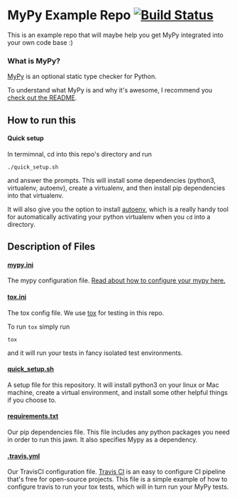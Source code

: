 # MyPy Example Repo [![Build Status](https://travis-ci.org/markkohdev/mypy-example.svg?branch=master)](https://travis-ci.org/markkohdev/mypy-example)
This is an example repo that will maybe help you get MyPy integrated into your own code base :)


### What is MyPy?
[MyPy](https://github.com/python/mypy) is an optional static type checker for Python.

To understand what MyPy is and why it's awesome, I recommend you [check out the README](https://github.com/python/mypy#what-is-mypy).

## How to run this
#### Quick setup
In termimnal, cd into this repo's directory and run
```
./quick_setup.sh
```
and answer the prompts.  This will install some dependencies (python3, virtualenv, autoenv), create a virtualenv, and then install pip dependencies into that virtualenv.

It will also give you the option to install [autoenv](https://github.com/kennethreitz/autoenv), which is a really handy tool for automatically activating your python virtualenv when you `cd` into a directory.

## Description of Files
#### [mypy.ini](/mypy.ini)
The mypy configuration file.  [Read about how to configure your mypy here.](http://mypy.readthedocs.io/en/stable/config_file.html)

#### [tox.ini](/tox.ini)
The tox config file.  We use [tox](https://tox.readthedocs.io/en/latest/) for testing in this repo.

To run `tox` simply run
```
tox
```
and it will run your tests in fancy isolated test environments.

#### [quick_setup.sh](/quick_setup.sh)
A setup file for this repository.  It will install python3 on your linux or Mac machine, create a virtual environment, and install some other helpful things if you choose to.

#### [requirements.txt](/requirements.txt)
Our pip dependencies file.  This file includes any python packages you need in order to run this jawn.  It also specifies Mypy as a dependency.

#### [.travis.yml](/.travis.yml)
Our TravisCI configuration file.  [Travis CI](https://travis-ci.org/) is an easy to configure CI pipeline that's free for open-source projects.  This file is a simple example of how to configure travis to run your tox tests, which will in turn run your MyPy tests.
